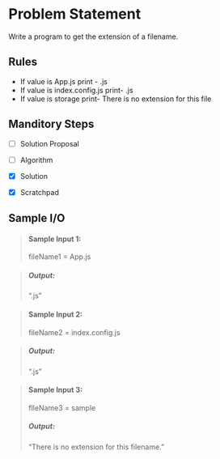 # Problem Statement

Write a program to get the extension of a filename.

## Rules

* If value is App.js 
print - .js
* If value is index.config.js 
print- .js
* If value is storage 
print- There is no extension for this file

## Manditory Steps

- [ ] Solution Proposal
- [ ] Algorithm
- [x] Solution
- [x] Scratchpad



## Sample I/O

> #### Sample Input 1:
> fileName1 = App.js

> ##### Output:
> “.js”

> #### Sample Input 2:
>    fileName2 = index.config.js

> ##### Output:
> “.js”


> #### Sample Input 3:
> flleName3 = sample
>
> ##### Output:
> “There is no extension for this filename.”
